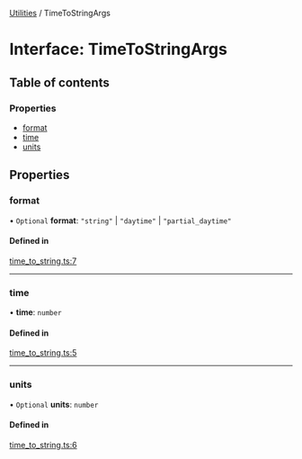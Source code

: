 [Utilities](../README.md) / TimeToStringArgs

# Interface: TimeToStringArgs

## Table of contents

### Properties

- [format](TimeToStringArgs.md#format)
- [time](TimeToStringArgs.md#time)
- [units](TimeToStringArgs.md#units)

## Properties

### format

• `Optional` **format**: ``"string"`` \| ``"daytime"`` \| ``"partial_daytime"``

#### Defined in

[time_to_string.ts:7](https://github.com/noobiept/utilities/blob/66bf665/source/time_to_string.ts#L7)

___

### time

• **time**: `number`

#### Defined in

[time_to_string.ts:5](https://github.com/noobiept/utilities/blob/66bf665/source/time_to_string.ts#L5)

___

### units

• `Optional` **units**: `number`

#### Defined in

[time_to_string.ts:6](https://github.com/noobiept/utilities/blob/66bf665/source/time_to_string.ts#L6)
